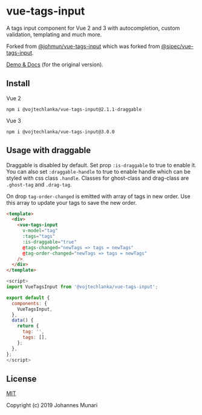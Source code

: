 # vue-tags-input

A tags input component for Vue 2 and 3 with autocompletion, custom validation, templating and much more.

Forked from [@johmun/vue-tags-input](https://www.npmjs.com/package/@johmun/vue-tags-input) which was forked from [@sipec/vue-tags-input](https://github.com/sipec/vue-tags-input).

[Demo & Docs](http://www.vue-tags-input.com) (for the original version).


## Install

Vue 2
```
npm i @vojtechlanka/vue-tags-input@2.1.1-draggable
```

Vue 3
```
npm i @vojtechlanka/vue-tags-input@3.0.0
```

## Usage with draggable

Draggable is disabled by default. Set prop `:is-draggable` to true to enable it. You can also set `:draggable-handle` to true to enable handle which can be styled with css class `.handle`. Classes for ghost-class and drag-class are `.ghost-tag` and `.drag-tag`.

On drop `tag-order-changed` is emitted with array of tags in new order. Use this array to update your tags to save the new order.

```html
<template>
  <div>
    <vue-tags-input
      v-model="tag"
      :tags="tags"
      :is-draggable="true"
      @tags-changed="newTags => tags = newTags"
      @tag-order-changed="newTags => tags = newTags"
    />
  </div>
</template>
```

```javascript
<script>
import VueTagsInput from '@vojtechlanka/vue-tags-input';

export default {
  components: {
    VueTagsInput,
  },
  data() {
    return {
      tag: '',
      tags: [],
    };
  },
};
</script>
```

## License

[MIT](https://opensource.org/licenses/MIT)

Copyright (c) 2019 Johannes Munari